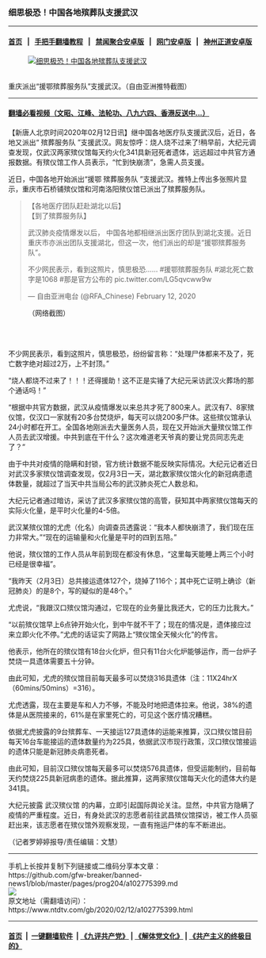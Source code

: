 ### 细思极恐！中国各地殡葬队支援武汉
------------------------

#### [首页](https://github.com/gfw-breaker/banned-news1/blob/master/README.md) &nbsp;&nbsp;|&nbsp;&nbsp; [手把手翻墙教程](https://github.com/gfw-breaker/guides/wiki) &nbsp;&nbsp;|&nbsp;&nbsp; [禁闻聚合安卓版](https://github.com/gfw-breaker/bn-android) &nbsp;&nbsp;|&nbsp;&nbsp; [网门安卓版](https://github.com/oGate2/oGate) &nbsp;&nbsp;|&nbsp;&nbsp; [神州正道安卓版](https://github.com/SzzdOgate/update) 



<div><div class="featured_image">
 <a href="https://i.ntdtv.com/assets/uploads/2020/02/EQjp64VUcAEsy7e-1.jpg" target="_blank">
  <figure>
   <img alt="细思极恐！中国各地殡葬队支援武汉" src="https://i.ntdtv.com/assets/uploads/2020/02/EQjp64VUcAEsy7e-1-800x450.jpg"/>
  </figure><br/>
 </a>
 <span class="caption">
  重庆派出“援鄂殡葬服务队”支援武汉。（自由亚洲推特截图）
 </span>
</div>
</div><hr/>

#### [翻墙必看视频（文昭、江峰、法轮功、八九六四、香港反送中...）](http://167.172.214.107/home.html)

<div><div class="post_content" itemprop="articleBody">
 <p>
  【新唐人北京时间2020年02月12日讯】继中国各地医疗队支援武汉后，近日，各地又派出“
  <ok href="https://www.ntdtv.com/gb/殡葬服务队.htm">
   殡葬服务队
  </ok>
  ”支援武汉。网友惊呼：烧人烧不过来了!稍早前，大纪元调查发现，仅武汉两家殡仪馆每天约火化341具新冠死者遗体，远远超过中共官方通报数据。有殡仪馆工作人员表示，“忙到快崩溃”，急需人员支援。
 </p>
 <p>
  近日，中国各地开始派出“援鄂
  <ok href="https://www.ntdtv.com/gb/殡葬服务队.htm">
   殡葬服务队
  </ok>
  ”支援武汉。推特上传出多张照片显示，重庆市石桥铺殡仪馆和河南洛阳殡仪馆已派出了殡葬服务队。
 </p>
 <blockquote class="twitter-tweet">
  <p dir="ltr" lang="zh">
   【各地医疗团队赶赴湖北以后】
   <br/>
   【到了殡葬服务队】
  </p>
  <p>
   武汉肺炎疫情爆发以后， 中国各地都相继派出医疗团队到湖北支援。近日重庆市亦派出团队支援湖北，但这一次，他们派出的却是“援鄂殡葬服务队”。
  </p>
  <p>
   不少网民表示，看到这照片，慎思极恐……
   <ok href="https://twitter.com/hashtag/%E6%8F%B4%E9%84%82%E6%AE%A1%E8%91%AC%E6%9C%8D%E5%8A%A1%E9%98%9F?src=hash&amp;ref_src=twsrc%5Etfw">
    #援鄂殡葬服务队
   </ok>
   <ok href="https://twitter.com/hashtag/%E6%B9%96%E5%8C%97%E6%AD%BB%E4%BA%A1%E6%95%B0%E5%AD%97%E6%98%AF1068?src=hash&amp;ref_src=twsrc%5Etfw">
    #湖北死亡数字是1068
   </ok>
   <ok href="https://twitter.com/hashtag/%E9%82%A3%E6%98%AF%E5%AE%98%E6%96%B9%E5%85%AC%E5%B8%83%E7%9A%84?src=hash&amp;ref_src=twsrc%5Etfw">
    #那是官方公布的
   </ok>
   <ok href="https://t.co/LG5qvcww9w">
    pic.twitter.com/LG5qvcww9w
   </ok>
  </p>
  <p>
   — 自由亚洲电台 (@RFA_Chinese)
   <ok href="https://twitter.com/RFA_Chinese/status/1227488101943005185?ref_src=twsrc%5Etfw">
    February 12, 2020
   </ok>
  </p>
 </blockquote>
 <p>
  <script async="" charset="utf-8" src="https://platform.twitter.com/widgets.js">
  </script>
 </p>
 <p>
 </p>
 <figure class="wp-caption alignnone" id="attachment_102775408" style="width: 600px">
  <img alt="" class="size-medium wp-image-102775408" src="https://i.ntdtv.com/assets/uploads/2020/02/EQjrYzGUcAI5Sab-600x1084.jpg">
   <br/><figcaption class="wp-caption-text">
    （网络截图）
   </figcaption><br/>
  </img>
 </figure><br/>
 <p>
  不少网民表示，看到这照片，慎思极恐，纷纷留言称：“处理尸体都来不及了，死亡数字绝对超过2万，上不封顶。”
 </p>
 <p>
  “烧人都烧不过来了！！！还得援助！这不正是实锤了大纪元采访武汉火葬场的那个通话吗！”
 </p>
 <p>
  “根据中共官方数据，武汉从疫情爆发以来总共才死了800来人。武汉有7、8家殡仪馆，仅汉口一家就有20多台焚烧炉，每天可以烧200多尸体。这些殡仪馆承认24小时都在开工。全国各地刚派去大量医务人员，现在又开始派大量殡仪馆工作人员去武汉增援。中共到底在干什么？这次难道老天爷真的要让党员同志先走了？”
 </p>
 <p>
  由于中共对疫情的隐瞒和封锁，官方统计数据不能反映实际情况。大纪元记者近日对武汉多家殡仪馆调查发现，仅2月3日一天，湖北数家殡仪馆火化的新冠病患遗体数量，就超过了当天中共当局公布的武汉肺炎死亡人数总和。
 </p>
 <p>
  大纪元记者通过暗访，采访了武汉多家殡仪馆的高管，获知其中两家殡仪馆每天的实际火化量，是平时火化量的4-5倍。
 </p>
 <div class="video_fit_container">
 </div>
 <div class="video_fit_container">
 </div>
 <p>
  武汉某殡仪馆的尤虎（化名）向调查员透露说：“我本人都快崩溃了，我们现在压力非常大。”“现在的运输量和火化量是平时的四到五陪。”
 </p>
 <p>
  他说，殡仪馆的工作人员从年前到现在都没有休息，“这里每天能睡上两三个小时已经是很幸福”。
 </p>
 <p>
  “我昨天（2月3日）总共接运遗体127个，烧掉了116个；其中死亡证明上确诊（新冠肺炎）的是8个，写的疑似的是48个。”
 </p>
 <p>
  尤虎说，“我跟汉口殡仪馆沟通过，它现在的业务量比我还大，它的压力比我大。”
 </p>
 <p>
  “以前殡仪馆早上6点钟开始火化，到中午就不干了；现在的情况是，遗体接应过来立即火化不停。”尤虎的话证实了网路上“殡仪馆全天候火化”的传言。
 </p>
 <p>
  他表示，他所在的殡仪馆有18台火化炉，但只有11台火化炉能够运作，而一台炉子焚烧一具遗体需要五十分钟。
 </p>
 <p>
  由此可知，尤虎的殡仪馆目前每天最多可以焚烧316具遗体（注：11X24hrX（60mins/50mins）=316）。
 </p>
 <p>
  尤虎透露，现在主要是车和人力不够，不能及时地把遗体拉来。他说，38%的遗体是从医院接来的，61%是在家里死亡的，可见这个医疗情况糟糕。
 </p>
 <p>
  依据尤虎披露的9台殡葬车、一天接运127具遗体的运能来推算，汉口殡仪馆目前每天16台车能接运的遗体数量约为225具，依据武汉市现行政策，汉口殡仪馆接运的遗体只能是新冠肺炎病患死者。
 </p>
 <p>
  由此可知，目前汉口殡仪馆每天最多可以焚烧576具遗体，但受运能制约，目前每天约焚烧225具新冠病患的遗体。据此推算，这两家殡仪馆每天火化的遗体大约是341具。
 </p>
 <p>
  大纪元披露
  <ok href="https://www.ntdtv.com/gb/武汉殡仪馆.htm">
   武汉殡仪馆
  </ok>
  的内幕，立即引起国际舆论关注。显然，中共官方隐瞒了疫情的严重程度。近日，有身处武汉的志愿者前往武昌殡仪馆探访，被工作人员驱赶出来，该志愿者在殡仪馆外观察发现，一直有拖运尸体的车不断进出。
 </p>
 <p>
  （记者罗婷婷报导/责任编辑：文慧）
 </p>
 <div class="single_ad">
 </div>
</div>
</div>
<hr/>
手机上长按并复制下列链接或二维码分享本文章：<br/>
https://github.com/gfw-breaker/banned-news1/blob/master/pages/prog204/a102775399.md <br/>
<a href='https://github.com/gfw-breaker/banned-news1/blob/master/pages/prog204/a102775399.md'><img src='https://github.com/gfw-breaker/banned-news1/blob/master/pages/prog204/a102775399.md.png'/></a> <br/>
原文地址（需翻墙访问）：https://www.ntdtv.com/gb/2020/02/12/a102775399.html


------------------------
#### [首页](https://github.com/gfw-breaker/banned-news1/blob/master/README.md) &nbsp;|&nbsp; [一键翻墙软件](https://github.com/gfw-breaker/nogfw/blob/master/README.md) &nbsp;| [《九评共产党》](https://github.com/gfw-breaker/9ping.md/blob/master/README.md#九评之一评共产党是什么) | [《解体党文化》](https://github.com/gfw-breaker/jtdwh.md/blob/master/README.md) | [《共产主义的终极目的》](https://github.com/gfw-breaker/gczydzjmd.md/blob/master/README.md)


<img src='http://gfw-breaker.win/banned-news/pages/prog204/a102775399.md' width='0px' height='0px'/>